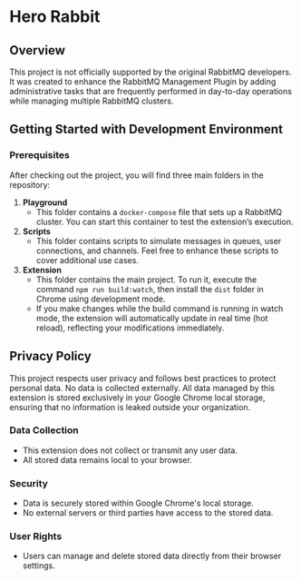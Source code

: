 # Hero Rabbit

## Overview

This project is not officially supported by the original RabbitMQ developers. It was created to enhance the RabbitMQ Management Plugin by adding administrative tasks that are frequently performed in day-to-day operations while managing multiple RabbitMQ clusters.

## Getting Started with Development Environment

### Prerequisites

After checking out the project, you will find three main folders in the repository:

1. **Playground**
   - This folder contains a `docker-compose` file that sets up a RabbitMQ cluster. You can start this container to test the extension’s execution.
2. **Scripts**
   - This folder contains scripts to simulate messages in queues, user connections, and channels. Feel free to enhance these scripts to cover additional use cases.
3. **Extension**
   - This folder contains the main project. To run it, execute the command `npm run build:watch`, then install the `dist` folder in Chrome using development mode.
   - If you make changes while the build command is running in watch mode, the extension will automatically update in real time (hot reload), reflecting your modifications immediately.

## Privacy Policy

This project respects user privacy and follows best practices to protect personal data. No data is collected externally. All data managed by this extension is stored exclusively in your Google Chrome local storage, ensuring that no information is leaked outside your organization.

### Data Collection

- This extension does not collect or transmit any user data.
- All stored data remains local to your browser.

### Security

- Data is securely stored within Google Chrome's local storage.
- No external servers or third parties have access to the stored data.

### User Rights

- Users can manage and delete stored data directly from their browser settings.

